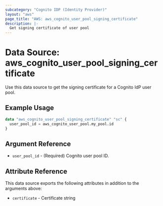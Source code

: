 ```yaml
---
subcategory: "Cognito IDP (Identity Provider)"
layout: "aws"
page_title: "AWS: aws_cognito_user_pool_signing_certificate"
description: |-
  Get signing certificate of user pool
---
```


# Data Source: aws_cognito_user_pool_signing_certificate

Use this data source to get the signing certificate for a Cognito IdP user pool.

## Example Usage

```terraform
data "aws_cognito_user_pool_signing_certificate" "sc" {
  user_pool_id = aws_cognito_user_pool.my_pool.id
}
```

## Argument Reference

* `user_pool_id` - (Required) Cognito user pool ID.

## Attribute Reference

This data source exports the following attributes in addition to the arguments above:

* `certificate` - Certificate string
